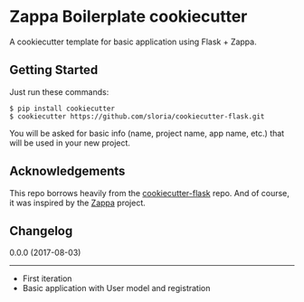 Zappa Boilerplate cookiecutter
==============================

A cookiecutter template for basic application using Flask + Zappa.


Getting Started
---------------
Just run these commands:

```
$ pip install cookiecutter
$ cookiecutter https://github.com/sloria/cookiecutter-flask.git
```

You will be asked for basic info (name, project name, app name, etc.) that will be used in your new project.


Acknowledgements
----------------

This repo borrows heavily from the [cookiecutter-flask](https://github.com/sloria/cookiecutter-flask) repo. And of course, it was inspired by the [Zappa](https://github.com/Miserlou/Zappa) project.


Changelog
---------

0.0.0 (2017-08-03)
******************
- First iteration
- Basic application with User model and registration


